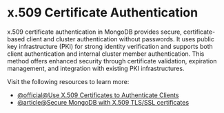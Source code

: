 # x.509 Certificate Authentication

x.509 certificate authentication in MongoDB provides secure, certificate-based client and cluster authentication without passwords. It uses public key infrastructure (PKI) for strong identity verification and supports both client authentication and internal cluster member authentication. This method offers enhanced security through certificate validation, expiration management, and integration with existing PKI infrastructures.

Visit the following resources to learn more:

- [@official@Use X.509 Certificates to Authenticate Clients](https://www.mongodb.com/docs/manual/tutorial/configure-x509-client-authentication/)
- [@article@Secure MongoDB with X.509 TLS/SSL certificates](https://medium.com/@studio3t/secure-mongodb-with-x-509-tls-ssl-certificates-42ff4290d9f3)
